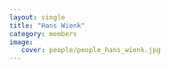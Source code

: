 ```yaml
---
layout: single
title: "Hans Wienk"
category: members
image:
   cover: people/people_hans_wienk.jpg
---
```


